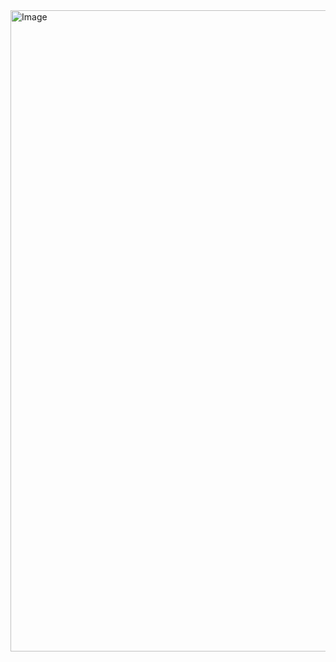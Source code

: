 <img width="1882" height="1026" alt="Image" src="https://github.com/user-attachments/assets/4d3b82ba-b8a5-4494-aeb1-f24527ec562d" />
